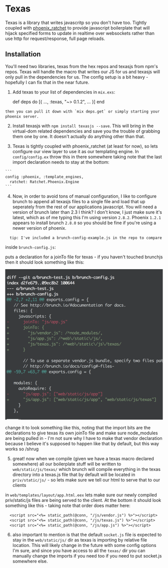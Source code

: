# Texas

Texas is a library that writes javascritp so you don't have too.  Tightly coupled with [phoenix_ratchet](https://github.com/iamvery/phoenix_ratchet) to provide javascript boilerplate that will hijack specified forms to update in realtime over websockets rather than use http for request/response, full page reloads.

## Installation

You'll need two libraries, texas from the hex repos and texasjs from npm's repos.  Texas will handle the macro that writes our JS for us and texasjs will only pull in the dependencies for us. The config setup is a bit heavy - hopefully I can fix that in the near future.

  1. Add texas to your list of dependencies in `mix.exs`:

        def deps do
          [{
            ...,
            :texas, "~> 0.1.2",
            ...
          }]
        end

    then you can pull it down with `mix deps.get` or simply starting your phoenix server.

  2. Install texasjs with `npm install texasjs --save`.  This will bring in the virtual-dom related dependencies and save you the trouble of grabbing them one by one.  It doesn't actually do anything other than that.

  3. Texas is tightly coupled with phoenix_ratchet (at least for now), so lets configure our view layer to use it as our templating engine.  In `config/config.ex` throw this in there somewhere taking note that the last import declaration needs to stay at the bottom:

    ```
    config :phoenix, :template_engines,
      ratchet: Ratchet.Phoenix.Engine
    ```

  4. Now, in order to avoid tons of manual configuration, I like to configure brunch to append all texasjs files to a single file and load that up seperately from the rest of our applications javascript.  You will need a version of brunch later than 2.3 I think?  I don't know, I just make sure it's latest, which as of me typing this I'm using version `2.8.2`.  Phoenix `1.2.1` appears to install brunch `2.8.0` so you should be fine if you're using a newer version of phoenix.

```
  tip: I've included a brunch-config-example.js in the repo to compare
```

  inside `brunch-config.js`:

  puts a declaration for a joinTo file for texas - if you haven't touched brunchjs then it should look something like this:

![](/images/brunch-diff.png)

  change it to look something like this, noting that the import bits are the declarations to give texas its own joinTo file and make sure node_modules are being pulled in  - I'm not sure why I have to make that vendor declaration because I believe it's supposed to happen like that by default, but this way works so /shrug

  5.  great! now when we compile (given we have a texas macro declared somewhere) all our boilerplate stuff will be written to `web/static/js/texas/` which brunch will compile everything in the texas directory into a texas.js file that by default will be located in `priv/static/js/` - so lets make sure we tell our html to serve that to our clients

  in `web/templates/layout/app.html.eex` lets make sure our newly compiled priv/static/js files are being served to the client.  At the bottom it should look something like this - taking note that order does matter here:

  ```
    <script src="<%= static_path(@conn, "/js/vendor.js") %>"></script>
    <script src="<%= static_path(@conn, "/js/texas.js") %>"></script>
    <script src="<%= static_path(@conn, "/js/app.js") %>"></script>
  ```

  6. also important to mention is that the default `socket.js` file is expected to stay in the `web/static/js/` dir as texas is importing by relative file location.  This will likely change in the future with some config options I'm sure, and since you have access to all the `texas/` dir you can manually change the imports if you need too if you need to put socket.js somewhere else.
